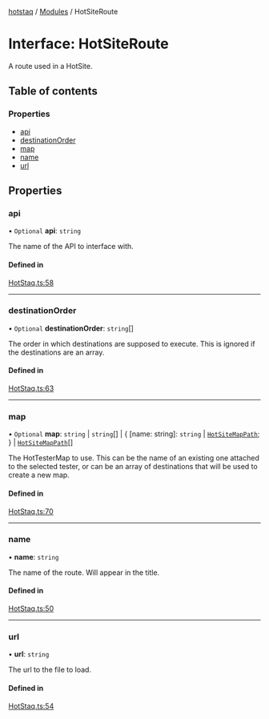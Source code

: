 [hotstaq](../README.md) / [Modules](../modules.md) / HotSiteRoute

# Interface: HotSiteRoute

A route used in a HotSite.

## Table of contents

### Properties

- [api](HotSiteRoute.md#api)
- [destinationOrder](HotSiteRoute.md#destinationorder)
- [map](HotSiteRoute.md#map)
- [name](HotSiteRoute.md#name)
- [url](HotSiteRoute.md#url)

## Properties

### api

• `Optional` **api**: `string`

The name of the API to interface with.

#### Defined in

[HotStaq.ts:58](https://github.com/OurFreeLight/HotStaq/blob/3e452c5/src/HotStaq.ts#L58)

___

### destinationOrder

• `Optional` **destinationOrder**: `string`[]

The order in which destinations are supposed to execute. This is
ignored if the destinations are an array.

#### Defined in

[HotStaq.ts:63](https://github.com/OurFreeLight/HotStaq/blob/3e452c5/src/HotStaq.ts#L63)

___

### map

• `Optional` **map**: `string` \| `string`[] \| { [name: string]: `string` \| [`HotSiteMapPath`](HotSiteMapPath.md);  } \| [`HotSiteMapPath`](HotSiteMapPath.md)[]

The HotTesterMap to use. This can be the name of an
existing one attached to the selected tester, or
can be an array of destinations that will be used to
create a new map.

#### Defined in

[HotStaq.ts:70](https://github.com/OurFreeLight/HotStaq/blob/3e452c5/src/HotStaq.ts#L70)

___

### name

• **name**: `string`

The name of the route. Will appear in the title.

#### Defined in

[HotStaq.ts:50](https://github.com/OurFreeLight/HotStaq/blob/3e452c5/src/HotStaq.ts#L50)

___

### url

• **url**: `string`

The url to the file to load.

#### Defined in

[HotStaq.ts:54](https://github.com/OurFreeLight/HotStaq/blob/3e452c5/src/HotStaq.ts#L54)
